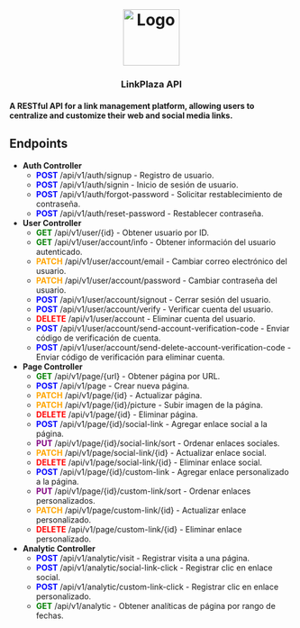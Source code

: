 <!-- PROJECT LOGO -->
<br />
<h1 align="center">
  <a href="https://github.com/Braineanear/EcommerceAPI">
    <img src="https://github.com/user-attachments/assets/cb8ef255-cdeb-4c78-9aa7-550bf88d8185" alt="Logo" width="100" height="100">
  </a>
  <h3 align="center">LinkPlaza API</h3>
</h1>
<h4>A RESTful API for a link management platform, allowing users to centralize and customize their web and social media links.</h4>

## Endpoints

<style>
  .http-get { color: green; font-weight: bold; }
  .http-post { color: blue; font-weight: bold; }
  .http-patch { color: orange; font-weight: bold; }
  .http-delete { color: red; font-weight: bold; }
  .http-put { color: purple; font-weight: bold; }
</style>

* **Auth Controller**
  * <span class="http-post">POST</span> /api/v1/auth/signup - Registro de usuario.
  * <span class="http-post">POST</span> /api/v1/auth/signin - Inicio de sesión de usuario.
  * <span class="http-post">POST</span> /api/v1/auth/forgot-password - Solicitar restablecimiento de contraseña.
  * <span class="http-post">POST</span> /api/v1/auth/reset-password - Restablecer contraseña.
* **User Controller**
  * <span class="http-get">GET</span> /api/v1/user/{id} - Obtener usuario por ID.
  * <span class="http-get">GET</span> /api/v1/user/account/info - Obtener información del usuario autenticado.
  * <span class="http-patch">PATCH</span> /api/v1/user/account/email - Cambiar correo electrónico del usuario.
  * <span class="http-patch">PATCH</span> /api/v1/user/account/password - Cambiar contraseña del usuario.
  * <span class="http-post">POST</span> /api/v1/user/account/signout - Cerrar sesión del usuario.
  * <span class="http-post">POST</span> /api/v1/user/account/verify - Verificar cuenta del usuario.
  * <span class="http-delete">DELETE</span> /api/v1/user/account - Eliminar cuenta del usuario.
  * <span class="http-post">POST</span> /api/v1/user/account/send-account-verification-code - Enviar código de verificación de cuenta.
  * <span class="http-post">POST</span> /api/v1/user/account/send-delete-account-verification-code - Enviar código de verificación para eliminar cuenta.
* **Page Controller**
  * <span class="http-get">GET</span> /api/v1/page/{url} - Obtener página por URL.
  * <span class="http-post">POST</span> /api/v1/page - Crear nueva página.
  * <span class="http-patch">PATCH</span> /api/v1/page/{id} - Actualizar página.
  * <span class="http-patch">PATCH</span> /api/v1/page/{id}/picture - Subir imagen de la página.
  * <span class="http-delete">DELETE</span> /api/v1/page/{id} - Eliminar página.
  * <span class="http-post">POST</span> /api/v1/page/{id}/social-link - Agregar enlace social a la página.
  * <span class="http-put">PUT</span> /api/v1/page/{id}/social-link/sort - Ordenar enlaces sociales.
  * <span class="http-patch">PATCH</span> /api/v1/page/social-link/{id} - Actualizar enlace social.
  * <span class="http-delete">DELETE</span> /api/v1/page/social-link/{id} - Eliminar enlace social.
  * <span class="http-post">POST</span> /api/v1/page/{id}/custom-link - Agregar enlace personalizado a la página.
  * <span class="http-put">PUT</span> /api/v1/page/{id}/custom-link/sort - Ordenar enlaces personalizados.
  * <span class="http-patch">PATCH</span> /api/v1/page/custom-link/{id} - Actualizar enlace personalizado.
  * <span class="http-delete">DELETE</span> /api/v1/page/custom-link/{id} - Eliminar enlace personalizado.
* **Analytic Controller**
  * <span class="http-post">POST</span> /api/v1/analytic/visit - Registrar visita a una página.
  * <span class="http-post">POST</span> /api/v1/analytic/social-link-click - Registrar clic en enlace social.
  * <span class="http-post">POST</span> /api/v1/analytic/custom-link-click - Registrar clic en enlace personalizado.
  * <span class="http-get">GET</span> /api/v1/analytic - Obtener analíticas de página por rango de fechas.
